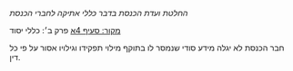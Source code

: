 *החלטת ועדת הכנסת בדבר כללי אתיקה לחברי הכנסת*

[מקור: סעיף 4א](https://he.wikisource.org/wiki/%D7%9B%D7%9C%D7%9C%D7%99_%D7%90%D7%AA%D7%99%D7%A7%D7%94_%D7%9C%D7%97%D7%91%D7%A8%D7%99_%D7%94%D7%9B%D7%A0%D7%A1%D7%AA#%D7%A4%D7%A8%D7%A7_%D7%96#סעיף_4א)
פרק ב׳: כללי יסוד

חבר הכנסת לא יגלה מידע סודי שנמסר לו בתוקף מילוי תפקידו וגילויו אסור על פי כל דין.